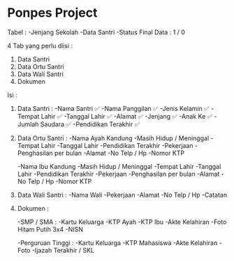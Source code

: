 # Ponpes Project

Tabel :
-Jenjang Sekolah
-Data Santri
-Status Final Data : 1 / 0

4 Tab yang perlu diisi :

1.  Data Santri
2.  Data Ortu Santri
3.  Data Wali Santri
4.  Dokumen

Isi :

1.  Data Santri :
    -Nama Santri ✅
    -Nama Panggilan ✅
    -Jenis Kelamin ✅
    -Tempat Lahir ✅
    -Tanggal Lahir ✅
    -Alamat ✅
    -Jenjang ✅
    -Anak Ke ✅
    -Jumlah Saudara ✅
    -Pendidikan Terakhir ✅

2.  Data Ortu Santri :
    -Nama Ayah Kandung
    -Masih Hidup / Meninggal
    -Tempat Lahir
    -Tanggal Lahir
    -Pendidikan Terakhir
    -Pekerjaan
    -Penghasilan per bulan
    -Alamat
    -No Telp / Hp
    -Nomor KTP

    -Nama Ibu Kandung
    -Masih Hidup / Meninggal
    -Tempat Lahir
    -Tanggal Lahir
    -Pendidikan Terakhir
    -Pekerjaan
    -Penghasilan per bulan
    -Alamat
    -No Telp / Hp
    -Nomor KTP

3.  Data Wali Santri :
    -Nama Wali
    -Pekerjaan
    -Alamat
    -No Telp / Hp
    -Catatan

4.  Dokumen :

    -SMP / SMA :
    -Kartu Keluarga
    -KTP Ayah
    -KTP Ibu
    -Akte Kelahiran
    -Foto Hitam Putih 3x4
    -NISN

    -Perguruan Tinggi :
    -Kartu Keluarga
    -KTP Mahasiswa
    -Akte Kelahiran
    -Foto
    -Ijazah Terakhir / SKL
